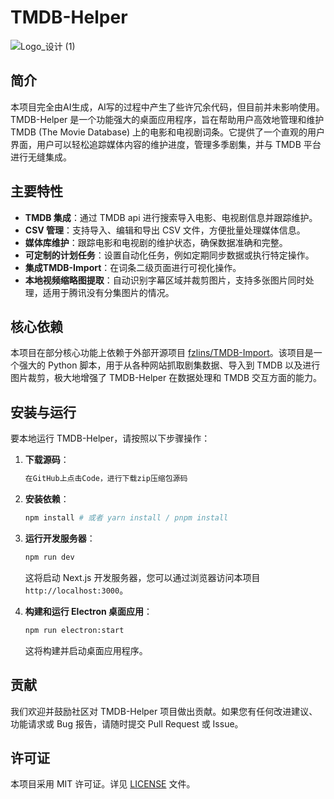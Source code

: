 # TMDB-Helper
![Logo_设计 (1)](https://github.com/user-attachments/assets/7fabd3b5-dc7d-416f-83f8-ad79d223adc9)

## 简介
本项目完全由AI生成，AI写的过程中产生了些许冗余代码，但目前并未影响使用。
TMDB-Helper 是一个功能强大的桌面应用程序，旨在帮助用户高效地管理和维护 TMDB (The Movie Database) 上的电影和电视剧词条。它提供了一个直观的用户界面，用户可以轻松追踪媒体内容的维护进度，管理多季剧集，并与 TMDB 平台进行无缝集成。

## 主要特性

-   **TMDB 集成**：通过 TMDB api 进行搜索导入电影、电视剧信息并跟踪维护。
-   **CSV 管理**：支持导入、编辑和导出 CSV 文件，方便批量处理媒体信息。
-   **媒体库维护**：跟踪电影和电视剧的维护状态，确保数据准确和完整。
-   **可定制的计划任务**：设置自动化任务，例如定期同步数据或执行特定操作。
-   **集成TMDB-Import**：在词条二级页面进行可视化操作。
-   **本地视频缩略图提取**：自动识别字幕区域并裁剪图片，支持多张图片同时处理，适用于腾讯没有分集图片的情况。

## 核心依赖

本项目在部分核心功能上依赖于外部开源项目 [fzlins/TMDB-Import](https://github.com/fzlins/TMDB-Import)。该项目是一个强大的 Python 脚本，用于从各种网站抓取剧集数据、导入到 TMDB 以及进行图片裁剪，极大地增强了 TMDB-Helper 在数据处理和 TMDB 交互方面的能力。

## 安装与运行

要本地运行 TMDB-Helper，请按照以下步骤操作：

1.  **下载源码**：
    ```bash
    在GitHub上点击Code，进行下载zip压缩包源码
    ```

2.  **安装依赖**：
    ```bash
    npm install # 或者 yarn install / pnpm install
    ```

3.  **运行开发服务器**：
    ```bash
    npm run dev
    ```
    这将启动 Next.js 开发服务器，您可以通过浏览器访问本项目 `http://localhost:3000`。

4.  **构建和运行 Electron 桌面应用**：
    ```bash
    npm run electron:start
    ```
    这将构建并启动桌面应用程序。


## 贡献

我们欢迎并鼓励社区对 TMDB-Helper 项目做出贡献。如果您有任何改进建议、功能请求或 Bug 报告，请随时提交 Pull Request 或 Issue。

## 许可证

本项目采用 MIT 许可证。详见 [LICENSE](LICENSE) 文件。
